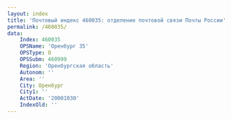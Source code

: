 ```yaml
---
layout: index
title: 'Почтовый индекс 460035: отделение почтовой связи Почты России'
permalink: /460035/
data:
    Index: 460035
    OPSName: 'Оренбург 35'
    OPSType: О
    OPSSubm: 460999
    Region: 'Оренбургская область'
    Autonom: ''
    Area: ''
    City: Оренбург
    City1: ''
    ActDate: '20001030'
    IndexOld: ''
---
```

